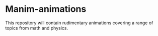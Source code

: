 # Manim-animations
This repository will contain rudimentary animations covering a range of topics from math and physics.
